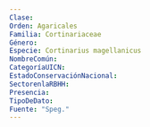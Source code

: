 ```yaml
---
Clase: 
Orden: Agaricales
Familia: Cortinariaceae
Género: 
Especie: Cortinarius magellanicus
NombreComún: 
CategoríaUICN: 
EstadoConservaciónNacional: 
SectorenlaRBHH: 
Presencia: 
TipoDeDato: 
Fuente: "Speg."
---
```

